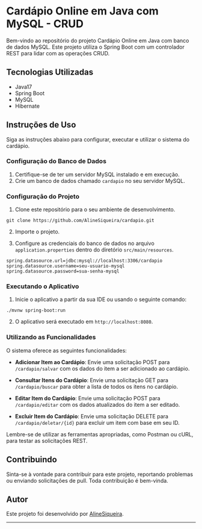 # Cardápio Online em Java com MySQL - CRUD

Bem-vindo ao repositório do projeto Cardápio Online em Java com banco de dados MySQL. Este projeto utiliza o Spring Boot com um controlador REST para lidar com as operações CRUD.


## Tecnologias Utilizadas

- Java17
- Spring Boot
- MySQL
- Hibernate

## Instruções de Uso

Siga as instruções abaixo para configurar, executar e utilizar o sistema do cardápio.

### Configuração do Banco de Dados

1. Certifique-se de ter um servidor MySQL instalado e em execução.
2. Crie um banco de dados chamado `cardapio` no seu servidor MySQL.

### Configuração do Projeto

1. Clone este repositório para o seu ambiente de desenvolvimento.

```
git clone https://github.com/AlineSiqueira/cardapio.git
```

2. Importe o projeto.

3. Configure as credenciais do banco de dados no arquivo `application.properties` dentro do diretório `src/main/resources`.

```properties
spring.datasource.url=jdbc:mysql://localhost:3306/cardapio
spring.datasource.username=seu-usuario-mysql
spring.datasource.password=sua-senha-mysql
```

### Executando o Aplicativo

1. Inicie o aplicativo a partir da sua IDE ou usando o seguinte comando:

```
./mvnw spring-boot:run
```

2. O aplicativo será executado em `http://localhost:8080`.

### Utilizando as Funcionalidades

O sistema oferece as seguintes funcionalidades:

- **Adicionar Item ao Cardápio**: Envie uma solicitação POST para `/cardapio/salvar` com os dados do item a ser adicionado ao cardápio.

- **Consultar Itens do Cardápio**: Envie uma solicitação GET para `/cardapio/buscar` para obter a lista de todos os itens no cardápio.

- **Editar Item do Cardápio**: Envie uma solicitação POST para `/cardapio/editar` com os dados atualizados do item a ser editado.

- **Excluir Item do Cardápio**: Envie uma solicitação DELETE para `/cardapio/deletar/{id}` para excluir um item com base em seu ID.

Lembre-se de utilizar as ferramentas apropriadas, como Postman ou cURL, para testar as solicitações REST.

## Contribuindo

Sinta-se à vontade para contribuir para este projeto, reportando problemas ou enviando solicitações de pull. Toda contribuição é bem-vinda.

## Autor

Este projeto foi desenvolvido por [AlineSiqueira](https://github.com/AlineSiqueira).


---
